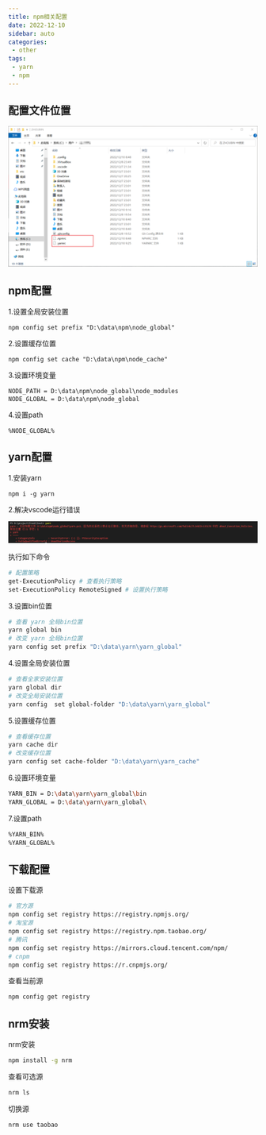 ```yaml
---
title: npm相关配置
date: 2022-12-10
sidebar: auto
categories:
 - other
tags:
 - yarn
 - npm
---
```


## 配置文件位置

![image.png](./assets/image-20221210093530-g6jx7n2.png)

## npm配置

1.设置全局安装位置

```
npm config set prefix "D:\data\npm\node_global"
```

2.设置缓存位置

```
npm config set cache "D:\data\npm\node_cache"
```

3.设置环境变量

```
NODE_PATH = D:\data\npm\node_global\node_modules
NODE_GLOBAL = D:\data\npm\node_global
```

4.设置path

```
%NODE_GLOBAL%
```

## yarn配置

1.安装yarn

```
npm i -g yarn
```

2.解决vscode运行错误

![image-20221210173050610](./assets/image-20221210173050610.png)

执行如下命令

```sh
# 配置策略
get-ExecutionPolicy # 查看执行策略
set-ExecutionPolicy RemoteSigned # 设置执行策略
```

3.设置bin位置

```sh
# 查看 yarn 全局bin位置
yarn global bin
# 改变 yarn 全局bin位置
yarn config set prefix "D:\data\yarn\yarn_global"
```

4.设置全局安装位置

```sh
# 查看全家安装位置
yarn global dir
# 改变全局安装位置
yarn config  set global-folder "D:\data\yarn\yarn_global"
```

5.设置缓存位置

```sh
# 查看缓存位置
yarn cache dir
# 改变缓存位置
yarn config set cache-folder "D:\data\yarn\yarn_cache"
```

6.设置环境变量

```sh
YARN_BIN = D:\data\yarn\yarn_global\bin
YARN_GLOBAL = D:\data\yarn\yarn_global\
```

7.设置path

```sh
%YARN_BIN%
%YARN_GLOBAL%
```

## 下载配置

设置下载源

```sh
# 官方源
npm config set registry https://registry.npmjs.org/
# 淘宝源
npm config set registry https://registry.npm.taobao.org/
# 腾讯
npm config set registry https://mirrors.cloud.tencent.com/npm/
# cnpm
npm config set registry https://r.cnpmjs.org/
```

查看当前源

```sh
npm config get registry
```

## nrm安装

nrm安装

```sh
npm install -g nrm
```

查看可选源

```sh
nrm ls
```

切换源

```sh
nrm use taobao
```